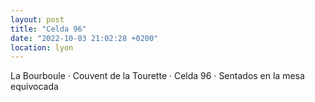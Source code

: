 ```yaml
---
layout: post
title: "Celda 96"
date: "2022-10-03 21:02:28 +0200"
location: lyon
---
```


La Bourboule · Couvent de la Tourette · Celda 96 · Sentados en la mesa equivocada
